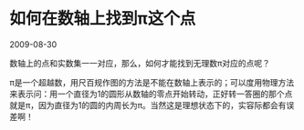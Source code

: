 # 如何在数轴上找到π这个点
2009-08-30


数轴上的点和实数集一一对应，那么，如何才能找到无理数π对应的点呢？


π是一个超越数，用尺百规作图的方法是不能在数轴上表示的；可以度用物理方法来表示问：用一个直径为1的圆形从数轴的零点开始转动，正好转一答圈的那个点就是π，因为直径为1的圆的内周长为π。当然这是理想状态下的，实容际都会有误差啊！
